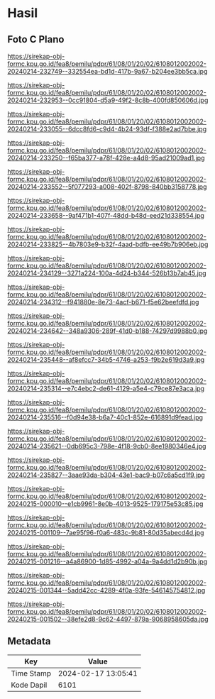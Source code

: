 # Hasil

## Foto C Plano

https://sirekap-obj-formc.kpu.go.id/fea8/pemilu/pdpr/61/08/01/20/02/6108012002002-20240214-232749--332554ea-bd1d-417b-9a67-b204ee3bb5ca.jpg

https://sirekap-obj-formc.kpu.go.id/fea8/pemilu/pdpr/61/08/01/20/02/6108012002002-20240214-232953--0cc91804-d5a9-49f2-8c8b-400fd850606d.jpg

https://sirekap-obj-formc.kpu.go.id/fea8/pemilu/pdpr/61/08/01/20/02/6108012002002-20240214-233055--6dcc8fd6-c9d4-4b24-93df-f388e2ad7bbe.jpg

https://sirekap-obj-formc.kpu.go.id/fea8/pemilu/pdpr/61/08/01/20/02/6108012002002-20240214-233250--f65ba377-a78f-428e-a4d8-95ad21009ad1.jpg

https://sirekap-obj-formc.kpu.go.id/fea8/pemilu/pdpr/61/08/01/20/02/6108012002002-20240214-233552--5f077293-a008-402f-8798-840bb3158778.jpg

https://sirekap-obj-formc.kpu.go.id/fea8/pemilu/pdpr/61/08/01/20/02/6108012002002-20240214-233658--9af471b1-407f-48dd-b48d-eed21d338554.jpg

https://sirekap-obj-formc.kpu.go.id/fea8/pemilu/pdpr/61/08/01/20/02/6108012002002-20240214-233825--4b7803e9-b32f-4aad-bdfb-ee49b7b906eb.jpg

https://sirekap-obj-formc.kpu.go.id/fea8/pemilu/pdpr/61/08/01/20/02/6108012002002-20240214-234129--3271a224-100a-4d24-b344-526b13b7ab45.jpg

https://sirekap-obj-formc.kpu.go.id/fea8/pemilu/pdpr/61/08/01/20/02/6108012002002-20240214-234312--f941880e-8e73-4acf-b671-f5e62beefdfd.jpg

https://sirekap-obj-formc.kpu.go.id/fea8/pemilu/pdpr/61/08/01/20/02/6108012002002-20240214-234642--348a9306-289f-41d0-b188-74297d9988b0.jpg

https://sirekap-obj-formc.kpu.go.id/fea8/pemilu/pdpr/61/08/01/20/02/6108012002002-20240214-235448--af8efcc7-34b5-4746-a253-f9b2e619d3a9.jpg

https://sirekap-obj-formc.kpu.go.id/fea8/pemilu/pdpr/61/08/01/20/02/6108012002002-20240214-235314--e7c4ebc2-de61-4129-a5e4-c79ce87e3aca.jpg

https://sirekap-obj-formc.kpu.go.id/fea8/pemilu/pdpr/61/08/01/20/02/6108012002002-20240214-235516--f0d94e38-b6a7-40c1-852e-616891d9fead.jpg

https://sirekap-obj-formc.kpu.go.id/fea8/pemilu/pdpr/61/08/01/20/02/6108012002002-20240214-235621--0db695c3-798e-4f18-9cb0-8ee1980346e4.jpg

https://sirekap-obj-formc.kpu.go.id/fea8/pemilu/pdpr/61/08/01/20/02/6108012002002-20240214-235827--3aae93da-b304-43e1-bac9-b07c6a5cd1f9.jpg

https://sirekap-obj-formc.kpu.go.id/fea8/pemilu/pdpr/61/08/01/20/02/6108012002002-20240215-000010--e1cb9961-8e0b-4013-9525-179175e53c85.jpg

https://sirekap-obj-formc.kpu.go.id/fea8/pemilu/pdpr/61/08/01/20/02/6108012002002-20240215-001109--7ae95f96-f0a6-483c-9b81-80d35abecd4d.jpg

https://sirekap-obj-formc.kpu.go.id/fea8/pemilu/pdpr/61/08/01/20/02/6108012002002-20240215-001216--a4a86900-1d85-4992-a04a-9a4dd1d2b90b.jpg

https://sirekap-obj-formc.kpu.go.id/fea8/pemilu/pdpr/61/08/01/20/02/6108012002002-20240215-001344--5add42cc-4289-4f0a-93fe-546145754812.jpg

https://sirekap-obj-formc.kpu.go.id/fea8/pemilu/pdpr/61/08/01/20/02/6108012002002-20240215-001502--38efe2d8-9c62-4497-879a-9068958605da.jpg


## Metadata

| Key        | Value               |
| ---------- | ------------------- |
| Time Stamp | 2024-02-17 13:05:41 |
| Kode Dapil | 6101                |



